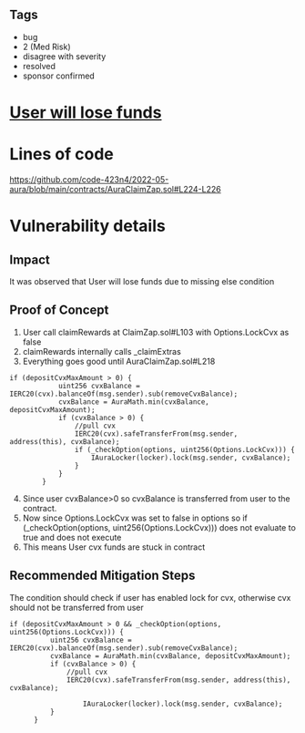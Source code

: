 ## Tags

- bug
- 2 (Med Risk)
- disagree with severity
- resolved
- sponsor confirmed

# [User will lose funds](https://github.com/code-423n4/2022-05-aura-findings/issues/108) 

# Lines of code

https://github.com/code-423n4/2022-05-aura/blob/main/contracts/AuraClaimZap.sol#L224-L226


# Vulnerability details

## Impact
It was observed that User will lose funds due to missing else condition

## Proof of Concept

1. User call claimRewards at ClaimZap.sol#L103 with Options.LockCvx as false
2. claimRewards internally calls _claimExtras
3. Everything goes good until AuraClaimZap.sol#L218

```
if (depositCvxMaxAmount > 0) {
            uint256 cvxBalance = IERC20(cvx).balanceOf(msg.sender).sub(removeCvxBalance);
            cvxBalance = AuraMath.min(cvxBalance, depositCvxMaxAmount);
            if (cvxBalance > 0) {
                //pull cvx
                IERC20(cvx).safeTransferFrom(msg.sender, address(this), cvxBalance);
                if (_checkOption(options, uint256(Options.LockCvx))) {
                    IAuraLocker(locker).lock(msg.sender, cvxBalance);
                }
            }
        }
```

4. Since user cvxBalance>0 so cvxBalance is transferred from user to the contract.
5. Now since Options.LockCvx was set to false in options so if (_checkOption(options, uint256(Options.LockCvx))) does not evaluate to true and does not execute
6. This means User cvx funds are stuck in contract

## Recommended Mitigation Steps
The condition should check if user has enabled lock for cvx, otherwise cvx should not be transferred from user

```
if (depositCvxMaxAmount > 0 && _checkOption(options, uint256(Options.LockCvx))) {
          uint256 cvxBalance = IERC20(cvx).balanceOf(msg.sender).sub(removeCvxBalance);
          cvxBalance = AuraMath.min(cvxBalance, depositCvxMaxAmount);
          if (cvxBalance > 0) {
              //pull cvx
              IERC20(cvx).safeTransferFrom(msg.sender, address(this), cvxBalance);

                  IAuraLocker(locker).lock(msg.sender, cvxBalance);
          }
      }
```

